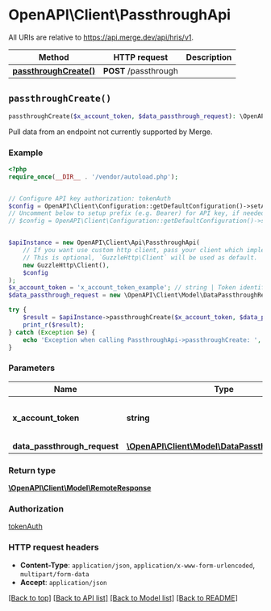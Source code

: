 # OpenAPI\Client\PassthroughApi

All URIs are relative to https://api.merge.dev/api/hris/v1.

Method | HTTP request | Description
------------- | ------------- | -------------
[**passthroughCreate()**](PassthroughApi.md#passthroughCreate) | **POST** /passthrough | 


## `passthroughCreate()`

```php
passthroughCreate($x_account_token, $data_passthrough_request): \OpenAPI\Client\Model\RemoteResponse
```



Pull data from an endpoint not currently supported by Merge.

### Example

```php
<?php
require_once(__DIR__ . '/vendor/autoload.php');


// Configure API key authorization: tokenAuth
$config = OpenAPI\Client\Configuration::getDefaultConfiguration()->setApiKey('Authorization', 'YOUR_API_KEY');
// Uncomment below to setup prefix (e.g. Bearer) for API key, if needed
// $config = OpenAPI\Client\Configuration::getDefaultConfiguration()->setApiKeyPrefix('Authorization', 'Bearer');


$apiInstance = new OpenAPI\Client\Api\PassthroughApi(
    // If you want use custom http client, pass your client which implements `GuzzleHttp\ClientInterface`.
    // This is optional, `GuzzleHttp\Client` will be used as default.
    new GuzzleHttp\Client(),
    $config
);
$x_account_token = 'x_account_token_example'; // string | Token identifying the end user.
$data_passthrough_request = new \OpenAPI\Client\Model\DataPassthroughRequest(); // \OpenAPI\Client\Model\DataPassthroughRequest

try {
    $result = $apiInstance->passthroughCreate($x_account_token, $data_passthrough_request);
    print_r($result);
} catch (Exception $e) {
    echo 'Exception when calling PassthroughApi->passthroughCreate: ', $e->getMessage(), PHP_EOL;
}
```

### Parameters

Name | Type | Description  | Notes
------------- | ------------- | ------------- | -------------
 **x_account_token** | **string**| Token identifying the end user. |
 **data_passthrough_request** | [**\OpenAPI\Client\Model\DataPassthroughRequest**](../Model/DataPassthroughRequest.md)|  |

### Return type

[**\OpenAPI\Client\Model\RemoteResponse**](../Model/RemoteResponse.md)

### Authorization

[tokenAuth](../../README.md#tokenAuth)

### HTTP request headers

- **Content-Type**: `application/json`, `application/x-www-form-urlencoded`, `multipart/form-data`
- **Accept**: `application/json`

[[Back to top]](#) [[Back to API list]](../../README.md#endpoints)
[[Back to Model list]](../../README.md#models)
[[Back to README]](../../README.md)
